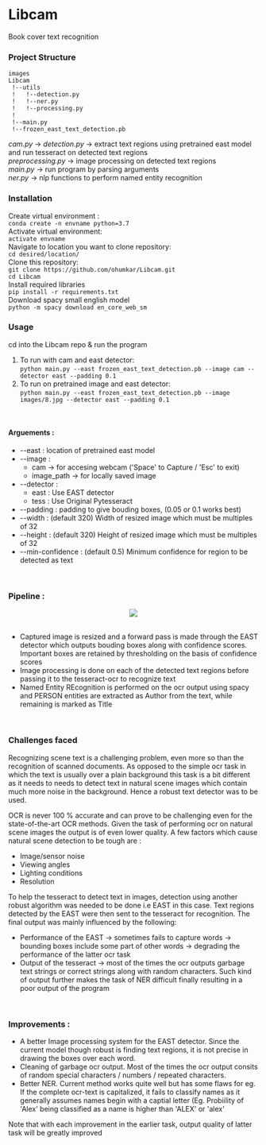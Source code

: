 # Libcam
Book cover text recognition


### Project Structure</br>
```
images
Libcam
 !--utils
 !   !--detection.py
 !   !--ner.py
 !   !--processing.py
 !
 !--main.py
 !--frozen_east_text_detection.pb
```
_cam.py_ →
_detection.py_ → extract text regions using pretrained east model and run tesseract on detected text regions</br>
_preprocessing.py_ → image processing on detected text regions </br>
_main.py_ →  run program by parsing arguments</br>
_ner.py_ → nlp functions to perform named entity recognition </br>

### Installation </br>
Create virtual environment : </br>
```conda create -n envname python=3.7   ```</br>
Activate virtual environment: </br>
```activate envname```</br>
Navigate to location you want to clone repository:</br>
```cd desired/location/```</br>
Clone this repository:</br>
```git clone https://github.com/ohumkar/Libcam.git```</br>
```cd Libcam```</br>
Install required libraries</br>
```pip install -r requirements.txt ```</br>
Download spacy small english model</br>
```python -m spacy download en_core_web_sm```

### Usage
cd into the Libcam repo & run the program</br>
1. To run with cam and east detector:</br>
```python main.py --east frozen_east_text_detection.pb --image cam --detector east --padding 0.1``` 
2. To run on pretrained image and east detector:</br>
```python main.py --east frozen_east_text_detection.pb --image images/8.jpg --detector east --padding 0.1``` 
</br>

#### Arguements : </br>
- --east : location of pretrained east model 
- --image : 
  - cam → for accesing webcam ('Space' to Capture / 'Esc' to exit)
  - image_path → for locally saved image 
- --detector :
  - east : Use EAST detector
  - tess : Use Original Pytesseract
- --padding : padding to give bouding boxes, (0.05 or 0.1 works best)
- --width : (default 320) Width of resized image which must be multiples of 32 
- --height : (default 320) Height of resized image which must be multiples of 32 
- --min-confidence : (default 0.5) Minimum confidence for region to be detected as text 
</br>

### Pipeline :</br>
<div align = "center">
<img align = "center" src = "Desktop - 3.jpg" >
</div>
</br>

- Captured image is resized and a forward pass is made through the EAST detector which outputs bouding boxes along with confidence scores. Important boxes are retained by   thresholding on the basis of confidence scores </br>
- Image processing is done on each of the detected text regions before passing it to the tesseract-ocr to recognize text</br>
- Named Entity REcognition is performed on the ocr output using spacy and PERSON entities are extracted as Author from the text, while remaining is marked as Title
</br>

### Challenges faced</br>
Recognizing scene text is a challenging problem, even more so than the recognition of scanned documents. As opposed to the simple ocr task in which the text is usually over a plain background this task is a bit different as it needs to needs to detect text in natural scene images which contain much more noise in the background. Hence a robust text detector was to be used. </br>

OCR is never 100 % accurate and can prove to be challenging even for the state-of-the-art OCR methods. Given the task of performing ocr on natural scene images the output is of even lower quality. 
A few factors which cause natural scene detection to be tough are : </br>
- Image/sensor noise
- Viewing angles
- Lighting conditions
- Resolution </br>

To help the tesseract to detect text in images, detection using another robust algorithm was needed to be done i.e EAST in this case. Text regions detected by the EAST were then sent to the tesseract for recognition. The final output was mainly influenced by the following:</br>
- Performance of the EAST → sometimes fails to capture words → bounding boxes include some part of other words → degrading the performance of the latter ocr task</br>
- Output of the tesseract → most of the times the ocr outputs garbage text strings or correct strings along with random characters. Such kind of output further makes the task of NER difficult finally resulting in a poor output of the program
</br>

### Improvements :</br>
- A better Image processing system for the EAST detector. Since the current model though robust is finding text regions, it is not precise in drawing the boxes over each word.
- Cleaning of garbage ocr output. Most of the times the ocr output consits of random special characters / numbers / repeated characters. 
- Better NER. Current method works quite well but has some flaws for eg. If the complete ocr-text is capitalized, it fails to classify names as it generally assumes names begin with a captial letter (Eg. Probiility of 'Alex' being classified as a name is higher than 'ALEX' or 'alex' </br>

Note that with each improvement in the earlier task, output quality of latter task will be greatly improved
